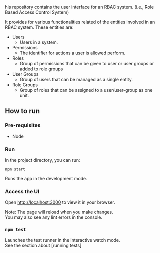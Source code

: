 his repository contains the user interface for an RBAC system. (i.e., Role Based Access Control System)

It provides for various functionalities related of the entities involved in an RBAC system. These entities are:
- Users
    - Users in a system.
- Permissions
    - The identifier for actions a user is allowed perform.
- Roles
    - Group of permissions that can be given to user or user groups or added to role groups
- User Groups
    - Group of users that can be managed as a single entity.
- Role Groups
    - Group of roles that can be assigned to a user/user-group as one unit.


## How to run
### Pre-requisites
- Node

### Run
In the project directory, you can run:
```
npm start
```
Runs the app in the development mode.
### Access the UI
 Open [http://localhost:3000](http://localhost:3000) to view it in your browser.

Note: The page will reload when you make changes.\
You may also see any lint errors in the console.

### `npm test`

Launches the test runner in the interactive watch mode.\
See the section about [running tests]
